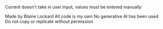 Current doesn't take in user input, values must be entered manually



Made by Blaine Lockard
All code is my own
No generative AI has been used
Do not copy or replicate without permission
